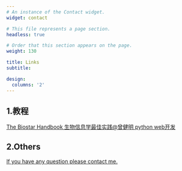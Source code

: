 ```yaml
---
# An instance of the Contact widget.
widget: contact

# This file represents a page section.
headless: true

# Order that this section appears on the page.
weight: 130

title: Links
subtitle: 

design:
  columns: '2'
---
```

## 1.教程
[The Biostar Handbook ](https://www.biostarhandbook.com)
[生物信息学最佳实践@曾健明 ](http://www.biotrainee.com/jmzeng/book/basic/)
[python web开发 ](https://developer.mozilla.org/zh-CN/docs/Learn/Getting_started_with_the_web)
## 2.Others
[If you have any question please contact me.](https://www.apple.com)
